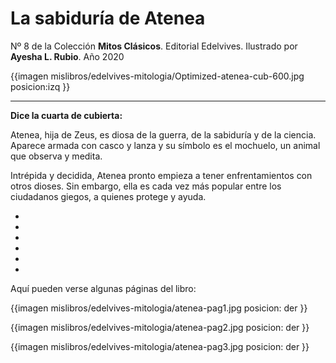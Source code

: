 # La sabiduría de Atenea
Nº 8 de la Colección **Mitos Clásicos**. Editorial Edelvives. Ilustrado por **Ayesha L. Rubio**. Año 2020

{{imagen mislibros/edelvives-mitologia/Optimized-atenea-cub-600.jpg posicion:izq }}



---

**Dice la cuarta de cubierta:**



Atenea, hija de Zeus, es diosa de la guerra, de la sabiduría y de la ciencia. Aparece armada con casco y lanza y su símbolo es el mochuelo, un animal que observa y medita.

Intrépida y decidida, Atenea pronto empieza a tener enfrentamientos con otros dioses. Sin embargo, ella es cada vez más popular entre los ciudadanos giegos, a quienes protege y ayuda.  

*

*

*

*

*

*

Aquí pueden verse algunas páginas del libro:

{{imagen mislibros/edelvives-mitologia/atenea-pag1.jpg posicion: der }}

{{imagen mislibros/edelvives-mitologia/atenea-pag2.jpg posicion: der }}

{{imagen mislibros/edelvives-mitologia/atenea-pag3.jpg posicion: der }}

